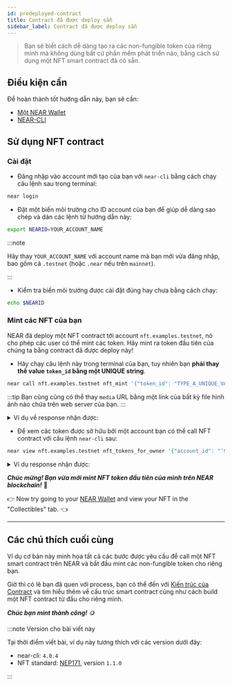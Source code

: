 ```yaml
---
id: predeployed-contract
title: Contract đã được deploy sẵn
sidebar_label: Contract đã được deploy sẵn
---
```


> Bạn sẽ biết cách dễ dàng tạo ra các non-fungible token của riêng mình mà không dùng bất cứ phần mềm phát triển nào, bằng cách sử dụng một NFT smart contract đã có sẵn.

## Điều kiện cần

Để hoàn thành tốt hướng dẫn này, bạn sẽ cần:

- [Một NEAR Wallet](https://testnet.mynearwallet.com/create)
- [NEAR-CLI](/tools/near-cli#setup)

## Sử dụng NFT contract

### Cài đặt

- Đăng nhập vào account mới tạo của bạn với `near-cli` bằng cách chạy câu lệnh sau trong terminal:

```bash
near login
```

 - Đặt một biến môi trường cho ID account của bạn để giúp dễ dàng sao chép và dán các lệnh từ hướng dẫn này:

```bash
export NEARID=YOUR_ACCOUNT_NAME
```
:::note

Hãy thay `YOUR_ACCOUNT_NAME` với account name mà bạn mới vừa đăng nhập, bao gồm cả `.testnet` (hoặc `.near` nếu trên `mainnet`).

:::

- Kiểm tra biến môi trường được cài đặt đúng hay chưa bằng cách chạy:

```bash
echo $NEARID
```

### Mint các NFT của bạn

NEAR đã deploy một NFT contract tới account `nft.examples.testnet`, nó cho phép các user có thể mint các token. Hãy mint ra token đầu tiên của chúng ta bằng contract đã được deploy này!


- Hãy chạy câu lệnh này trong terminal của bạn, tuy nhiên bạn **phải thay thế value `token_id` bằng một UNIQUE string**.

```bash
near call nft.examples.testnet nft_mint '{"token_id": "TYPE_A_UNIQUE_VALUE_HERE", "receiver_id": "'$NEARID'", "metadata": { "title": "GO TEAM", "description": "The Team Goes", "media": "https://bafybeidl4hjbpdr6u6xvlrizwxbrfcyqurzvcnn5xoilmcqbxfbdwrmp5m.ipfs.dweb.link/", "copies": 1}}' --accountId $NEARID --deposit 0.1
```

:::tip Bạn cũng cũng có thể thay `media` URL bằng một link của bất kỳ file hình ảnh nào chứa trên web server của bạn. :::

<details>
<summary>Ví dụ về response nhận được: </summary>
<p>

```json
Log [nft.examples.testnet]: EVENT_JSON:{"standard":"nep171","version":"nft-1.0.0","event":"nft_mint","data":[{"owner_id":"benjiman.testnet","token_ids":["TYPE_A_UNIQUE_VALUE_HERE"]}]}
Transaction Id 8RFWrQvAsm2grEsd1UTASKpfvHKrjtBdEyXu7WqGBPUr
To see the transaction in the transaction explorer, please open this url in your browser
https://testnet.nearblocks.io/txns/8RFWrQvAsm2grEsd1UTASKpfvHKrjtBdEyXu7WqGBPUr
''
```

</p>
</details>

- Để xem các token được sở hữu bởi một account bạn có thể call NFT contract với câu lệnh `near-cli` sau:

```bash
near view nft.examples.testnet nft_tokens_for_owner '{"account_id": "'$NEARID'"}'
```

<details>
<summary>Ví dụ response nhận được: </summary>
<p>

```json
[
  {
    "token_id": "Goi0CZ",
    "owner_id": "bob.testnet",
    "metadata": {
      "title": "GO TEAM",
      "description": "The Team Goes",
      "media": "https://bafybeidl4hjbpdr6u6xvlrizwxbrfcyqurzvcnn5xoilmcqbxfbdwrmp5m.ipfs.dweb.link/",
      "media_hash": null,
      "copies": 1,
      "issued_at": null,
      "expires_at": null,
      "starts_at": null,
      "updated_at": null,
      "extra": null,
      "reference": null,
      "reference_hash": null
    },
    "approved_account_ids": {}
  }
]
```

</p>
</details>

***Chúc mừng! Bạn vừa mới mint NFT token đầu tiên của mình trên NEAR blockchain!*** 🎉

👉 Now try going to your [NEAR Wallet](https://testnet.mynearwallet.com) and view your NFT in the "Collectibles" tab. 👈

---

## Các chú thích cuối cùng

Ví dụ cơ bản này minh họa tất cả các bước được yêu cầu để call một NFT smart contract trên NEAR và bắt đầu mint các non-fungible token cho riêng bạn.

Giờ thì có lẽ bạn đã quen với process, bạn có thể đến với [Kiến trúc của Contract](/docs/tutorials/contracts/nfts/skeleton) và tìm hiểu thêm về cấu trúc smart contract cũng như cách build một NFT contract từ đầu cho riêng mình.

***Chúc bạn mint thành công!*** 🪙

:::note Version cho bài viết này

Tại thời điểm viết bài, ví dụ này tương thích với các version dưới đây:

- near-cli: `4.0.4`
- NFT standard: [NEP171](https://nomicon.io/Standards/Tokens/NonFungibleToken/Core), version `1.1.0`

:::

